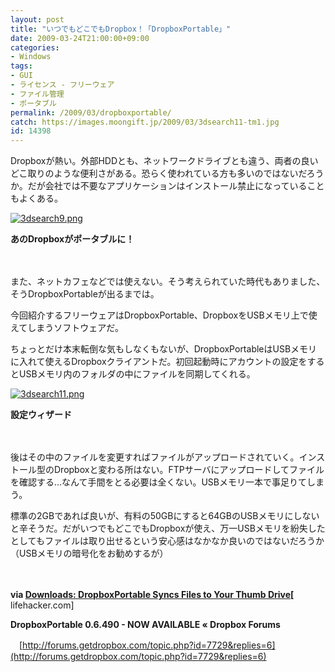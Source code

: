 ```yaml
---
layout: post
title: "いつでもどこでもDropbox！「DropboxPortable」"
date: 2009-03-24T21:00:00+09:00
categories:
- Windows
tags: 
- GUI
- ライセンス - フリーウェア
- ファイル管理
- ポータブル
permalink: /2009/03/dropboxportable/
catch: https://images.moongift.jp/2009/03/3dsearch11-tm1.jpg
id: 14398
---
```

Dropboxが熱い。外部HDDとも、ネットワークドライブとも違う、両者の良いどこ取りのような便利さがある。恐らく使われている方も多いのではないだろうか。だが会社では不要なアプリケーションはインストール禁止になっていることもよくある。

  

[![3dsearch9.png](https://images.moongift.jp/2009/03/3dsearch9-tm1.jpg)](https://images.moongift.jp/2009/03/3dsearch91.png)  
  
**あのDropboxがポータブルに！**

  

　

  

また、ネットカフェなどでは使えない。そう考えられていた時代もありました、そうDropboxPortableが出るまでは。

  

今回紹介するフリーウェアはDropboxPortable、DropboxをUSBメモリ上で使えてしまうソフトウェアだ。

  
<!--more-->

ちょっとだけ本末転倒な気もしなくもないが、DropboxPortableはUSBメモリに入れて使えるDropboxクライアントだ。初回起動時にアカウントの設定をするとUSBメモリ内のフォルダの中にファイルを同期してくれる。

  

[![3dsearch11.png](https://images.moongift.jp/2009/03/3dsearch11-tm1.jpg)](https://images.moongift.jp/2009/03/3dsearch111.png)  
  
**設定ウィザード**

  

　

  

後はその中のファイルを変更すればファイルがアップロードされていく。インストール型のDropboxと変わる所はない。FTPサーバにアップロードしてファイルを確認する…なんて手間をとる必要は全くない。USBメモリ一本で事足りてしまう。

  

標準の2GBであれば良いが、有料の50GBにすると64GBのUSBメモリにしないと辛そうだ。だがいつでもどこでもDropboxが使え、万一USBメモリを紛失したとしてもファイルは取り出せるという安心感はなかなか良いのではないだろうか（USBメモリの暗号化をお勧めするが）

  

　

  

**via [Downloads: DropboxPortable Syncs Files to Your Thumb Drive](http://lifehacker.com/5181049/dropboxportable-syncs-files-to-your-thumb-drive)[** lifehacker.com]

  

**DropboxPortable 0.6.490 - NOW AVAILABLE « Dropbox Forums**  
  
　[http://forums.getdropbox.com/topic.php?id=7729&replies=6](http://forums.getdropbox.com/topic.php?id=7729&replies=6)

  
